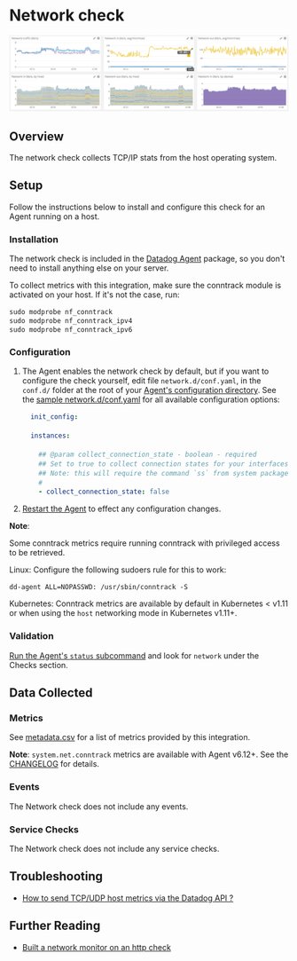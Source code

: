 # Network check

![Network Dashboard][1]

## Overview

The network check collects TCP/IP stats from the host operating system.

## Setup

Follow the instructions below to install and configure this check for an Agent running on a host.

### Installation

The network check is included in the [Datadog Agent][2] package, so you don't need to install anything else on your server.

To collect metrics with this integration, make sure the conntrack module is activated on your host. If it's not the case, run:

```
sudo modprobe nf_conntrack
sudo modprobe nf_conntrack_ipv4
sudo modprobe nf_conntrack_ipv6
```

### Configuration

1. The Agent enables the network check by default, but if you want to configure the check yourself, edit file `network.d/conf.yaml`, in the `conf.d/` folder at the root of your [Agent's configuration directory][3].
  See the [sample network.d/conf.yaml][4] for all available configuration options:

    ```yaml
      init_config:

      instances:

        ## @param collect_connection_state - boolean - required
        ## Set to true to collect connection states for your interfaces
        ## Note: this will require the command `ss` from system package `iproute2` to be installed
        #
        - collect_connection_state: false
    ```

2. [Restart the Agent][5] to effect any configuration changes.

**Note**: 

Some conntrack metrics require running conntrack with privileged access to be retrieved. 

Linux: Configure the following sudoers rule for this to work:

```
dd-agent ALL=NOPASSWD: /usr/sbin/conntrack -S
```

Kubernetes: Conntrack metrics are available by default in Kubernetes < v1.11 or when using the `host` networking mode in Kubernetes v1.11+. 

### Validation

[Run the Agent's `status` subcommand][6] and look for `network` under the Checks section.

## Data Collected
### Metrics
See [metadata.csv][7] for a list of metrics provided by this integration.

**Note**: `system.net.conntrack` metrics are available with Agent v6.12+. See the [CHANGELOG][8] for details.

### Events
The Network check does not include any events.

### Service Checks
The Network check does not include any service checks.

## Troubleshooting

* [How to send TCP/UDP host metrics via the Datadog API ?][9]

## Further Reading

* [Built a network monitor on an http check][10]


[1]: https://raw.githubusercontent.com/DataDog/integrations-core/master/network/images/netdashboard.png
[2]: https://app.datadoghq.com/account/settings#agent
[3]: https://docs.datadoghq.com/agent/guide/agent-configuration-files/#agent-configuration-directory
[4]: https://github.com/DataDog/integrations-core/blob/master/network/datadog_checks/network/data/conf.yaml.default
[5]: https://docs.datadoghq.com/agent/guide/agent-commands/#start-stop-and-restart-the-agent
[6]: https://docs.datadoghq.com/agent/guide/agent-commands/#agent-status-and-information
[7]: https://github.com/DataDog/integrations-core/blob/master/network/metadata.csv
[8]: https://github.com/DataDog/integrations-core/blob/master/network/CHANGELOG.md#1110--2019-05-14
[9]: https://docs.datadoghq.com/integrations/faq/how-to-send-tcp-udp-host-metrics-via-the-datadog-api
[10]: https://docs.datadoghq.com/monitors/monitor_types/network
